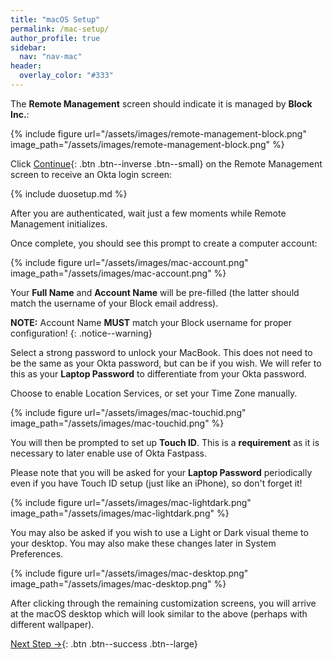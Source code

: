 ```yaml
---
title: "macOS Setup"
permalink: /mac-setup/
author_profile: true
sidebar:
  nav: "nav-mac"
header:
  overlay_color: "#333"
---
```


The __Remote Management__ screen should indicate it is managed by __Block Inc.__:

{% include figure url="/assets/images/remote-management-block.png" image_path="/assets/images/remote-management-block.png" %}

Click [Continue](){: .btn .btn--inverse .btn--small} on the Remote Management screen to receive an Okta login screen:

{% include duosetup.md %}

After you are authenticated, wait just a few moments while Remote Management initializes.

Once complete, you should see this prompt to create a computer account:

{% include figure url="/assets/images/mac-account.png" image_path="/assets/images/mac-account.png" %}

Your __Full Name__ and __Account Name__ will be pre-filled (the latter should match the username of your Block email address).

__NOTE:__ Account Name __MUST__ match your Block username for proper configuration!
{: .notice--warning}

Select a strong password to unlock your MacBook. This does not need to be the same as your Okta password, but can be if you wish. We will refer to this as your __Laptop Password__ to differentiate from your Okta password.

Choose to enable Location Services, or set your Time Zone manually.

{% include figure url="/assets/images/mac-touchid.png" image_path="/assets/images/mac-touchid.png" %}

You will then be prompted to set up __Touch ID__. This is a __requirement__ as it is necessary to later enable use of Okta Fastpass. 

Please note that you will be asked for your __Laptop Password__ periodically even if you have Touch ID setup (just like an iPhone), so don't forget it!

{% include figure url="/assets/images/mac-lightdark.png" image_path="/assets/images/mac-lightdark.png" %}

You may also be asked if you wish to use a Light or Dark visual theme to your desktop. You may also make these changes later in System Preferences.

{% include figure url="/assets/images/mac-desktop.png" image_path="/assets/images/mac-desktop.png"  %}

After clicking through the remaining customization screens, you will arrive at the macOS desktop which will look similar to the above (perhaps with different wallpaper).

[Next Step &rarr;](/mac-installs){: .btn .btn--success .btn--large}

